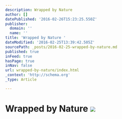```yaml
---
description: Wrapped by Nature
author: []
datePublished: '2016-02-26T15:23:25.550Z'
publisher:
  domain: ''
  name: ''
title: 'Wrapped by Nature '
dateModified: '2016-02-25T13:39:42.505Z'
sourcePath: _posts/2016-02-25-wrapped-by-nature.md
published: true
inFeed: true
hasPage: true
inNav: false
url: wrapped-by-nature/index.html
_context: 'http://schema.org'
_type: Article

---
```

# Wrapped by Nature ![](https://the-grid-user-content.s3-us-west-2.amazonaws.com/0dc06b9d-1645-45af-9cda-38f2831105b7.png)
